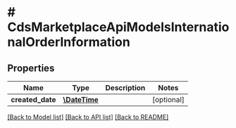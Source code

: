 # # CdsMarketplaceApiModelsInternationalOrderInformation

## Properties

Name | Type | Description | Notes
------------ | ------------- | ------------- | -------------
**created_date** | [**\DateTime**](\DateTime.md) |  | [optional]

[[Back to Model list]](../../README.md#models) [[Back to API list]](../../README.md#endpoints) [[Back to README]](../../README.md)
